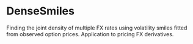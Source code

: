# DenseSmiles
Finding the joint density of multiple FX rates using volatility smiles fitted from observed option prices. Application to pricing FX derivatives.
